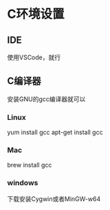 # C环境设置
## IDE
使用VSCode，就行

## C编译器
安装GNU的gcc编译器就可以

### Linux
yum install gcc
apt-get install gcc

### Mac
brew install gcc

### windows
下载安装Cygwin或者MinGW-w64

